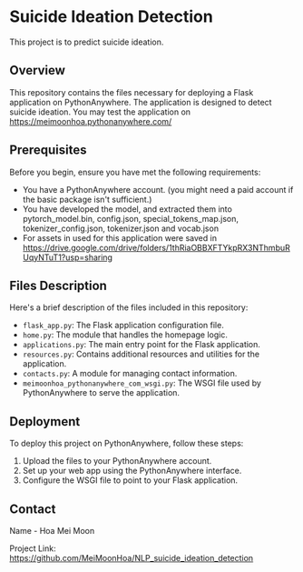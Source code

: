 # Suicide Ideation Detection

This project is to predict suicide ideation.

## Overview

This repository contains the files necessary for deploying a Flask application on PythonAnywhere. The application is designed to detect suicide ideation. You may test the application on https://meimoonhoa.pythonanywhere.com/

## Prerequisites

Before you begin, ensure you have met the following requirements:
* You have a PythonAnywhere account. (you might need a paid account if the basic package isn't sufficient.)
* You have developed the model, and extracted them into pytorch_model.bin, config.json, special_tokens_map.json, tokenizer_config.json, tokenizer.json and vocab.json
* For assets in used for this application were saved in https://drive.google.com/drive/folders/1thRiaOBBXFTYkpRX3NThmbuRUqyNTuT1?usp=sharing

## Files Description

Here's a brief description of the files included in this repository:

- `flask_app.py`: The Flask application configuration file.
- `home.py`: The module that handles the homepage logic.
- `applications.py`: The main entry point for the Flask application.
- `resources.py`: Contains additional resources and utilities for the application.
- `contacts.py`: A module for managing contact information.
- `meimoonhoa_pythonanywhere_com_wsgi.py`: The WSGI file used by PythonAnywhere to serve the application.

## Deployment

To deploy this project on PythonAnywhere, follow these steps:

1. Upload the files to your PythonAnywhere account.
2. Set up your web app using the PythonAnywhere interface.
3. Configure the WSGI file to point to your Flask application.


## Contact

Name - Hoa Mei Moon

Project Link: https://github.com/MeiMoonHoa/NLP_suicide_ideation_detection
